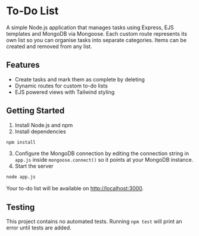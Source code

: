 # To-Do List

A simple Node.js application that manages tasks using Express, EJS templates and MongoDB via Mongoose. Each custom route represents its own list so you can organise tasks into separate categories. Items can be created and removed from any list.

## Features

- Create tasks and mark them as complete by deleting
- Dynamic routes for custom to-do lists
- EJS powered views with Tailwind styling

## Getting Started

1. Install Node.js and npm
2. Install dependencies

```bash
npm install
```

3. Configure the MongoDB connection by editing the connection string in `app.js` inside `mongoose.connect()` so it points at your MongoDB instance.
4. Start the server

```bash
node app.js
```

Your to-do list will be available on [http://localhost:3000](http://localhost:3000).

## Testing

This project contains no automated tests. Running `npm test` will print an error until tests are added.

